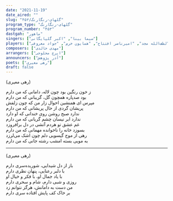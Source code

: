 ```yaml
---
date: "2021-11-19"
date_aired: ""
slug: "گلهای-رنگارنگ/۴۵۳"
program_type: "گلهای-رنگارنگ"
program_number: "۴۵۳"
dastgah: "ماهور"
singers: ["سیما بینا", "اکبر گلپایگانی"]
players: ["لطف‌الله مجد", "امیرناصر افتتاح", "همایون خرم", "جواد معروفی"]
composers: ["مهدی خالدی"]
arrangers: ["ایرج محلوجی"]
announcers: ["آذر پژوهش"]
poets: ["رهی معیری"]
draft: false
---
```


(رهی معیری)  

ز خون رنگین بود چون لاله، دامانی که من دارم  
بود صدپاره همچون گل، گریبانی که من دارم  
مپرس ای همنشین احوال زار من که چون زلفش  
پریشان گردی از حال پریشانی که من دارم  
ندارد صبح روشن روی خندانی که او دارد  
ندارد ابر نیسان چشم گریانی که من دارم  
غم عشق تو هردم آتشی در دل برافروزد  
بسوزد خانه را ناخوانده مهمانی که من دارم  
رهی از موج گیسویی دلم چون اشک می‌لرزد  
به مویی بسته امشب رشته جانی که من دارم  

---  

(رهی معیری)  

باز از دل شیدایی، شوریده‌سری دارم  
با دلبر رعنایی، پنهان نظری دارم  
با یاد جمال او، با فکر و خیال او  
روزی و شبی دارم، شام و سحری دارم  
من دست به دامانش، هرگز نتوانم زد  
بر خاک کف پایش افتاده سری دارم  
